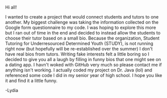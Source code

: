 Hi all!

I wanted to create a project that would connect students and tutors to one another. My biggest challenge was taking the information collected on the Google form questionnaire to my code.
I was hoping to explore this more but I ran out of time in the end and decided to instead allow the students to choose their tutor based on a small bio. Because the organization, Student
Tutoring for Underresourced Determined Youth (STUDY), is not running right now (but hopefully will be re-established over the summer) I don't have real bios from tutors. Writing fake interests felt a little boring
so I decided to give you all a laugh by filling in funny bios that one might see on a dating app. I havn't woked with GitHub very much so please contact me if anything isn't working. I actually
coded my project on Dr. Java (lol) and referenced some code I did in my senior year of high school. I hope you like it and find it a little funny. 

-Lydia 

